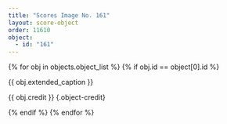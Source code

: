 ```yaml
---
title: "Scores Image No. 161"
layout: score-object
order: 11610
object:
  - id: "161"
---
```


{% for obj in objects.object_list %}
{% if obj.id == object[0].id %}

{{ obj.extended_caption }}

{{ obj.credit }} {.object-credit}

{% endif %}
{% endfor %}
